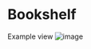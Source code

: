 # Bookshelf

Example view
![image](https://github.com/michalKoczewski/Bookshelf/assets/52933683/f50e80e4-8770-43fa-ade1-3f9e3d33add1)
